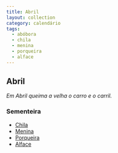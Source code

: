 ```yaml
---
title: Abril
layout: collection
category: calendário
tags:
  - abóbora
  - chila
  - menina
  - porqueira
  - alface
---
```


## Abril

_Em Abril queima a velha o carro e o carril._

### Sementeira

* [Chila][1]
* [Menina][1]
* [Porqueira][1]
* [Alface][2]

[1]: {{site.url}}/culturas/abobora/
[2]: {{site.url}}/culturas/alface/
